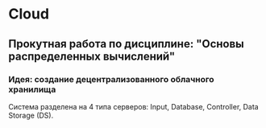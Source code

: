 # Cloud
## Прокутная работа по дисциплине: "Основы распределенных вычислений"
### Идея: создание децентрализованного облачного хранилища
Система разделена на 4 типа серверов: Input, Database, Controller, Data Storage (DS). 
 

